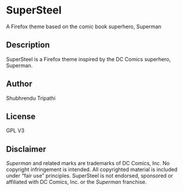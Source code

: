 # SuperSteel
A Firefox theme based on the comic book superhero, Superman

## Description
SuperSteel is a Firefox theme inspired by the DC Comics superhero, Superman.

## Author
Shubhrendu Tripathi

## License
GPL V3

## Disclaimer
*Superman* and related marks are trademarks of DC Comics, Inc. No copyright infringement is intended. All copyrighted material is included under “fair use” principles. SuperSteel is not endorsed, sponsored or affiliated with DC Comics, Inc. or the *Superman* franchise.


